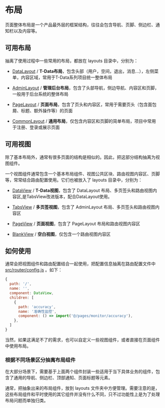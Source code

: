 # 布局

页面整体布局是一个产品最外层的框架结构，往往会包含导航、页脚、侧边栏、通知栏以及内容等。

## 可用布局

抽离了使用过程中一些常用的布局，都放在 layouts 目录中，分别为：

* [DataLayout](./DataLayout.vue) / **T-Data布局**，包含头部（用户，空间，退出，消息...），左侧菜单，内容区域，常用于T-Data系列项目统一整体布局

* [AdminLayout](./AdminLayout.vue) / **管理后台布局**，包含了头部导航，侧边导航、内容区和页脚，一般用于后台系统的整体布局

* [PageLayout](./PageLayout.vue) / **页面布局**，包含了页头和内容区，常用于需要页头（包含面包屑、标题、额外操作等）的页面

* [CommonLayout](./CommonLayout.vue) / **通用布局**，仅包含内容区和页脚的简单布局，项目中常用于注册、登录或展示页面

## 可用视图

除了基本布局外，通常有很多页面的结构是相似的。因此，把这部分结构抽离为视图组件。

一个视图组件通常包含一个基本布局组件、视图公共区块、路由视图内容区、页脚等，常常结合路由配置使用。它们也被放入了 layouts 目录中，分别为：

* [DataView](./tabs/DataView.vue) / **T-Data视图**，包含了 DataLayout 布局、多页签头和路由视图内容区,是TabsView改进版本，配合DataLayout使用。

* [TabsView](./tabs/TabsView.vue) / **多页签视图**，包含了 AdminLayout 布局、多页签头和路由视图内容区

* [PageView](./PageView.vue) / **页面视图**，包含了 PageLayout 布局和路由视图内容区

* [BlankView](./BlankView.vue) / **空白视图**，仅包含一个路由视图内容区

## 如何使用

通常会把视图组件和路由配置结合一起使用，把配置信息抽离在路由配置文件中 [src/router/config.js](../router/config.js) 。如下：

```jsx
{
  path: '/',
  name: '',
  component: DataView,
  children: [
    {
      path: 'accuracy',
      name: '准确性监控',
      component: () => import('@/pages/monitor/accuracy'),
    },
  ]
}
```

当然，如果这满足不了的需求，也可以自定义一些视图组件，或者直接在页面组件中使用布局。

### 根据不同场景区分抽离布局组件

在大部分场景下，需要基于上面两个组件封装一些适用于当下具体业务的组件，包含了通用的导航、侧边栏、顶部通知、页面标题等元素。

通常，把抽象出来的布局组件，放到 layouts 文件夹中方便管理。需要注意的是，这些布局组件和平时使用的其它组件并没有什么不同，只不过功能性上是为了处理布局问题而单独归类。
